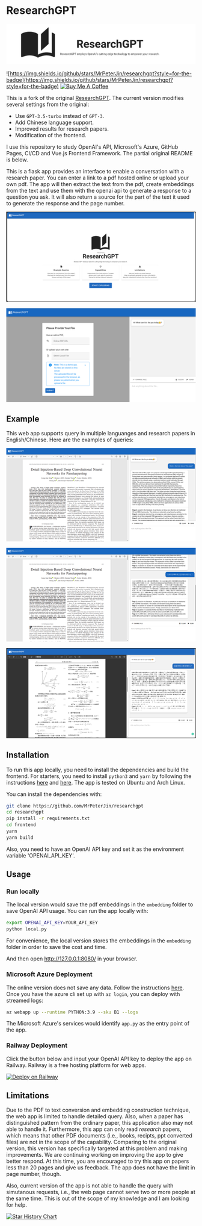 # ResearchGPT

![banner](images/banner.png)

![https://img.shields.io/github/stars/MrPeterJin/researchgpt?style=for-the-badge](https://img.shields.io/github/stars/MrPeterJin/researchgpt?style=for-the-badge) <a href="https://www.buymeacoffee.com/MakotoJin" target="_blank"><img src="https://cdn.buymeacoffee.com/buttons/default-orange.png" alt="Buy Me A Coffee" height="28" width="134"></a>

This is a fork of the original [ResearchGPT](https://github.com/mukulpatnaik/researchgpt). The current version modifies several settings from the original:
- Use `GPT-3.5-turbo` instead of `GPT-3`.
- Add Chinese language support.
- Improved results for research papers.
- Modification of the frontend.

I use this repository to study OpenAI's API, Microsoft's Azure, GitHub Pages, CI/CD and Vue.js Frontend Framework. The partial original README is below. 

This is a flask app provides an interface to enable a conversation with a research paper. You can enter a link to a pdf hosted online or upload your own pdf. The app will then extract the text from the pdf, create embeddings from the text and use them with the openai api to generate a response to a question you ask. It will also return a source for the part of the text it used to generate the response and the page number.

![home](/images/home.png)

![home2](/images/home2.png)

## Example 
This web app supports query in multiple languanges and research papers in English/Chinese. Here are the examples of queries:

![demo](/images/demo.png)

![demo2](/images/demo2.png)

![demo3](/images/demo3.png)

## Installation
To run this app locally, you need to install the dependencies and build the frontend. For starters, you need to install `python3` and `yarn` by following the instructions [here](https://www.python.org/downloads/) and [here](https://classic.yarnpkg.com/en/docs/install/). The app is tested on Ubuntu and Arch Linux.

You can install the dependencies with:

```bash
git clone https://github.com/MrPeterJin/researchgpt
cd researchgpt
pip install -r requirements.txt
cd frontend
yarn
yarn build
```

Also, you need to have an OpenAI API key and set it as the environment variable 'OPENAI_API_KEY'.

## Usage

### Run locally
The local version would save the pdf embeddings in the `embedding` folder to save OpenAI API usage. You can run the app locally with:

```bash
export OPENAI_API_KEY=YOUR_API_KEY
python local.py
```

For convenience, the local version stores the embeddings in the `embedding` folder in order to save the cost and time. 

And then open http://127.0.0.1:8080/ in your browser.

### Microsoft Azure Deployment

The online version does not save any data. Follow the instructions [here](https://learn.microsoft.com/zh-cn/azure/app-service/quickstart-python?tabs=flask%2Cwindows%2Cazure-cli%2Cvscode-deploy%2Cdeploy-instructions-azportal%2Cterminal-bash%2Cdeploy-instructions-zip-azcli). Once you have the azure cli set up with `az login`, you can deploy with streamed logs:

```bash
az webapp up --runtime PYTHON:3.9 --sku B1 --logs
```
The Microsoft Azure's services would identify `app.py` as the entry point of the app. 

### Railway Deployment
Click the button below and input your OpenAI API key to deploy the app on Railway. Railway is a free hosting platform for web apps. 

[![Deploy on Railway](https://railway.app/button.svg)](https://railway.app/template/Qm0r-x?referralCode=sNwXpV)

## Limitations
Due to the PDF to text conversion and embedding construction technique, the web app is limited to handle detailed query. Also, when a paper has distinguished pattern from the ordinary paper, this application also may not able to handle it. Furthermore, this app can only read *research* papers, which means that other PDF documents (i.e., books, recipts, ppt converted files) are not in the scope of the capability. Comparing to the original version, this version has specifically targeted at this problem and making improvements. We are continuing working on improving the app to give better respond. At this time, you are encouraged to try this app on papers less than 20 pages and give us feedback. The app does not have the limit in page number, though.

Also, current version of the app is not able to handle the query with simutanous requests, i.e., the web page cannot serve two or more people at the same time. This is out of the scope of my knowledge and I am looking for help.

[![Star History Chart](https://api.star-history.com/svg?repos=MrPeterJin/researchgpt&type=Date)](https://star-history.com/#MrPeterJin/researchgpt&Date)


